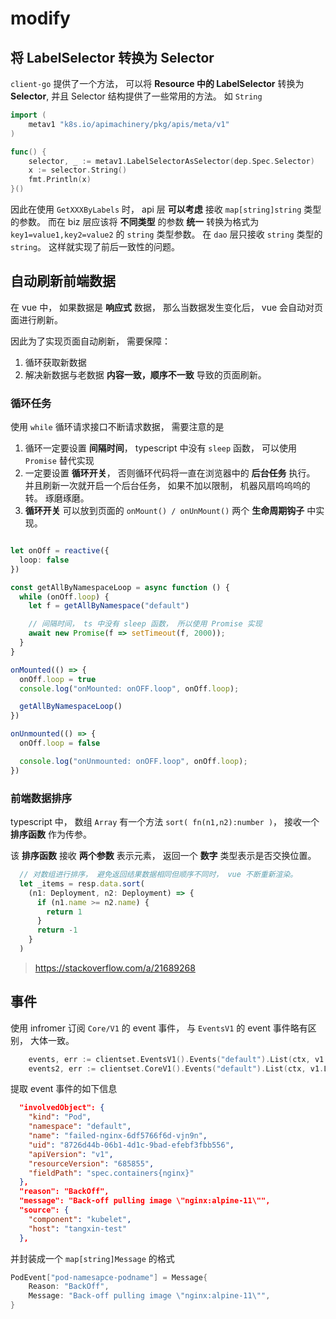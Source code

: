 # modify

## 将 LabelSelector 转换为 Selector

`client-go` 提供了一个方法， 可以将 **Resource 中的 LabelSelector** 转换为 **Selector**, 并且 Selector 结构提供了一些常用的方法。 如 `String`

```go
import (
    metav1 "k8s.io/apimachinery/pkg/apis/meta/v1"
)

func() {
    selector, _ := metav1.LabelSelectorAsSelector(dep.Spec.Selector)
    x := selector.String()
    fmt.Println(x)
}()
```

因此在使用 `GetXXXByLabels` 时， api 层 **可以考虑** 接收 `map[string]string` 类型的参数。 而在 biz 层应该将 **不同类型** 的参数 **统一** 转换为格式为 `key1=value1,key2=value2` 的 `string` 类型参数。 在 `dao` 层只接收 `string` 类型的 `string`。 这样就实现了前后一致性的问题。


## 自动刷新前端数据

在 vue 中， 如果数据是 **响应式** 数据， 那么当数据发生变化后， vue 会自动对页面进行刷新。

因此为了实现页面自动刷新， 需要保障：

1. 循环获取新数据
2. 解决新数据与老数据 **内容一致，顺序不一致** 导致的页面刷新。

### 循环任务

使用 `while` 循环请求接口不断请求数据， 需要注意的是

1. 循环一定要设置 **间隔时间**， typescript 中没有 `sleep` 函数， 可以使用 `Promise` 替代实现
2. 一定要设置 **循环开关**， 否则循环代码将一直在浏览器中的 **后台任务** 执行。 并且刷新一次就开启一个后台任务， 如果不加以限制， 机器风扇呜呜呜的转。 琢磨琢磨。
3. **循环开关** 可以放到页面的 `onMount() / onUnMount()` 两个 **生命周期钩子** 中实现。

```ts

let onOff = reactive({
  loop: false
})

const getAllByNamespaceLoop = async function () {
  while (onOff.loop) {
    let f = getAllByNamespace("default")

    // 间隔时间， ts 中没有 sleep 函数， 所以使用 Promise 实现
    await new Promise(f => setTimeout(f, 2000));
  }
}

onMounted(() => {
  onOff.loop = true
  console.log("onMounted: onOFF.loop", onOff.loop);

  getAllByNamespaceLoop()
})

onUnmounted(() => {
  onOff.loop = false

  console.log("onUnmounted: onOFF.loop", onOff.loop);
})

```

### 前端数据排序

typescript 中， 数组 `Array` 有一个方法 `sort( fn(n1,n2):number )`， 接收一个 **排序函数** 作为传参。

该 **排序函数** 接收 **两个参数** 表示元素， 返回一个 **数字** 类型表示是否交换位置。 

```ts
  // 对数组进行排序， 避免返回结果数据相同但顺序不同时， vue 不断重新渲染。
  let _items = resp.data.sort(
    (n1: Deployment, n2: Deployment) => {
      if (n1.name >= n2.name) {
        return 1
      }
      return -1
    }
  )
```

> https://stackoverflow.com/a/21689268


## 事件

使用 infromer 订阅 `Core/V1` 的 event 事件， 与 `EventsV1` 的 event 事件略有区别， 大体一致。

```go
	events, err := clientset.EventsV1().Events("default").List(ctx, v1.ListOptions{})
	events2, err := clientset.CoreV1().Events("default").List(ctx, v1.ListOptions{})
```

提取 event 事件的如下信息

```json
  "involvedObject": {
    "kind": "Pod",
    "namespace": "default",
    "name": "failed-nginx-6df5766f6d-vjn9n",
    "uid": "8726d44b-06b1-4d1c-9bad-efebf3fbb556",
    "apiVersion": "v1",
    "resourceVersion": "685855",
    "fieldPath": "spec.containers{nginx}"
  },
  "reason": "BackOff",
  "message": "Back-off pulling image \"nginx:alpine-11\"",
  "source": {
    "component": "kubelet",
    "host": "tangxin-test"
  },
```

并封装成一个 `map[string]Message` 的格式

```go
PodEvent["pod-namesapce-podname"] = Message{
    Reason: "BackOff",
    Message: "Back-off pulling image \"nginx:alpine-11\"",
}
```



